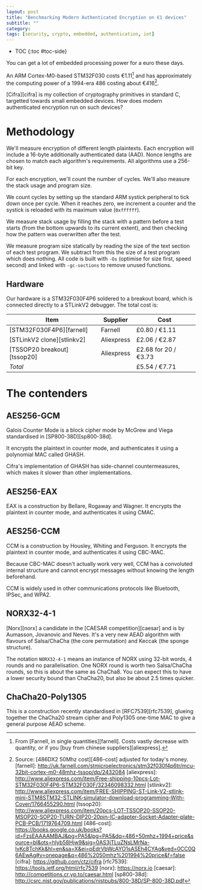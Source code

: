 ```yaml
---
layout: post
title: "Benchmarking Modern Authenticated Encryption on €1 devices"
subtitle: ""
category: 
tags: [security, crypto, embedded, authentication, iot]
---
```


* TOC
{:toc #toc-side}

You can get a lot of embedded processing power for a euro these days.

An ARM Cortex-M0-based STM32F030 costs €1.11[^1] and has approximately the computing power of a 1994-era 486 costing about €416[^2].

[Cifra][cifra] is my collection of cryptography primitives in standard C, targetted towards small embedded devices.
How does modern authenticated encryption run on such devices?

# Methodology

We'll measure encryption of different length plaintexts.  Each encryption will include a 16-byte
additionally authenticated data (AAD).  Nonce lengths are chosen to match each algorithm's requirements.
All algorithms use a 256-bit key.

For each encryption, we'll count the number of cycles.  We'll also measure the stack usage and program size.

We count cycles by setting up the standard ARM systick peripheral to tick down once per cycle.  When
it reaches zero, we increment a counter and the systick is reloaded with its maximum value (`0xffffff`).

We measure stack usage by filling the stack with a pattern before a test starts (from the bottom
upwards to its current extent), and then checking how the pattern was overwritten after the test.

We measure program size statically by reading the size of the text section of each test program.
We subtract from this the size of a test program which does nothing.  All code is built with `-Os`
(optimise for size first, speed second) and linked with `-gc-sections` to remove unused functions.

## Hardware

Our hardware is a STM32F030F4P6 soldered to a breakout board, which is connected directly to a STLinkV2
debugger.  The total cost is:

Item                        |  Supplier    |  Cost
----                        |  --------    |  ----
[STM32F030F4P6][farnell]    |  Farnell     |  £0.80 / €1.11
[STLinkV2 clone][stlinkv2]  |  Aliexpress  |  £2.06 / €2.87
[TSSOP20 breakout][tssop20] |  Aliexpress  |  £2.68 for 20 / €3.73
*Total*                     |              |  £5.54 / €7.71

# The contenders

## AES256-GCM

Galois Counter Mode is a block cipher mode by McGrew and Viega standardised in [SP800-38D][sp800-38d].

It encrypts the plaintext in counter mode, and authenticates it using a polynomial MAC called GHASH.

Cifra's implementation of GHASH has side-channel countermeasures, which makes it slower than other implementations.

## AES256-EAX

EAX is a construction by Bellare, Rogaway and Wagner.  It encrypts the plaintext in counter mode, and authenticates it using CMAC.

## AES256-CCM

CCM is a construction by Housley, Whiting and Ferguson.  It encrypts the plaintext in counter mode, and authenticates it using CBC-MAC.

Because CBC-MAC doesn't actually work very well, CCM has a convoluted internal structure and cannot encrypt
messages without knowing the length beforehand.

CCM is widely used in other communications protocols like Bluetooth, IPSec, and WPA2.

## NORX32-4-1

[Norx][norx] a candidate in the [CAESAR competition][caesar] and is by Aumasson, Jovanovic and Neves.
It's a very new AEAD algorithm with flavours of Salsa/ChaCha (the core permutation) and Keccak (the sponge structure).

The notation `NORX32-4-1` means an instance of NORX using 32-bit words, 4 rounds and no parallelisation.
One NORX round is worth two Salsa/ChaCha rounds, so this is about the same as ChaCha8.
You can expect this to have a lower security bound than ChaCha20, but also be about 2.5 times quicker.

## ChaCha20-Poly1305

This is a construction recently standardised in [RFC7539][rfc7539], glueing together the ChaCha20 stream cipher and Poly1305 one-time MAC to give a general purpose AEAD scheme.

[^1]: From [Farnell, in single quantities][farnell].  Costs vastly decrease with quantity, or if you [buy from chinese suppliers][aliexpress].
[^2]: Source: [486DX2 50Mhz cost][486-cost] adjusted for today's money.
[farnell]: http://uk.farnell.com/stmicroelectronics/stm32f030f4p6tr/mcu-32bit-cortex-m0-48mhz-tssop/dp/2432084
[aliexpress]: http://www.aliexpress.com/item/Free-shipping-10pcs-Lot-STM32F030F4P6-STM32F030F/32346098332.html
[stlinkv2]: http://www.aliexpress.com/item/FREE-SHIPPING-ST-Link-V2-stlink-mini-STM8STM32-STLINK-simulator-download-programming-With-Cover/1766455290.html
[tssop20]: http://www.aliexpress.com/item/20pcs-LOT-TSSOP20-SSOP20-MSOP20-SOP20-TURN-DIP20-20pin-IC-adapter-Socket-Adapter-plate-PCB-PCB/1719764709.html
[486-cost]: https://books.google.co.uk/books?id=FzsEAAAAMBAJ&pg=PA5&lpg=PA5&dq=486+50mhz+1994+price&source=bl&ots=hIyb58Hjw9&sig=0AS3jTLuZNsLMrNa-lvKc8TchKk&hl=en&sa=X&ei=pEdrVbWcAYO1sASEh4CYAg&ved=0CC0Q6AEwAg#v=onepage&q=486%2050mhz%201994%20price&f=false
[cifra]: https://github.com/ctz/cifra
[rfc7539]: https://tools.ietf.org/html/rfc7539
[norx]: https://norx.io
[caesar]: http://competitions.cr.yp.to/caesar.html
[sp800-38d]: http://csrc.nist.gov/publications/nistpubs/800-38D/SP-800-38D.pdf
